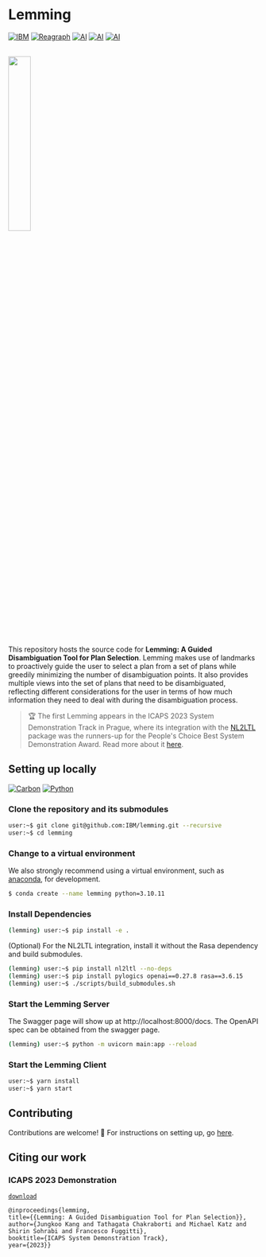 # Lemming

[![IBM](https://img.shields.io/badge/IBM%20Research-AI-red)](https://research.ibm.com)
[![Reagraph](https://img.shields.io/badge/REAGRAPH-green)](https://reagraph.dev)
[![AI](https://img.shields.io/badge/AI-ForbidIterative-purple)](https://github.com/IBM/forbiditerative)
[![AI](https://img.shields.io/badge/AI-Plan4Past-blue)](https://github.com/whitemech/Plan4Past)
[![AI](https://img.shields.io/badge/AI-NL2LTL-cyan)](https://github.com/IBM/nl2ltl)

<br/>
<img src="https://user-images.githubusercontent.com/4764242/250650534-868a817a-38b2-425b-aaa4-b30721ae3698.png" width="30%" height="auto" />

This repository hosts the source code for **Lemming: A Guided Disambiguation Tool for Plan Selection**.
Lemming makes use of landmarks to proactively guide the user to select a plan from a set of plans
while greedily minimizing the number of disambiguation points. It also provides multiple views into the set of
plans that need to be disambiguated, reflecting different considerations for the user in terms of how much
information they need to deal with during the disambiguation process.

> 🏆 The first Lemming appears in the ICAPS 2023 System Demonstration Track in Prague, where its integration with
> the [NL2LTL](https://github.com/IBM/nl2ltl) package was the runners-up for the People's Choice Best System Demonstration
> Award. Read more about it [here](https://icaps23.icaps-conference.org/demos/papers/692_paper.pdf).

## Setting up locally

[![Carbon](https://img.shields.io/badge/carbon-v11-black)](https://www.carbondesignsystem.com)
[![Python](https://img.shields.io/badge/python-3.10-dark%20green)](https://www.carbondesignsystem.com)

### Clone the repository and its submodules

```bash
user:~$ git clone git@github.com:IBM/lemming.git --recursive
user:~$ cd lemming
```

### Change to a virtual environment

We also strongly recommend using a virtual environment, such
as [anaconda](https://www.anaconda.com/), for development.

```bash
$ conda create --name lemming python=3.10.11
```

### Install Dependencies

```bash
(lemming) user:~$ pip install -e .
```

(Optional) For the NL2LTL integration, install it without the Rasa dependency and build submodules.

```bash
(lemming) user:~$ pip install nl2ltl --no-deps
(lemming) user:~$ pip install pylogics openai==0.27.8 rasa==3.6.15
(lemming) user:~$ ./scripts/build_submodules.sh
```

### Start the Lemming Server

The Swagger page will show up at http://localhost:8000/docs. The OpenAPI spec can be obtained from the swagger page.

```bash
(lemming) user:~$ python -m uvicorn main:app --reload
```

### Start the Lemming Client

```bash
user:~$ yarn install
user:~$ yarn start
```

## Contributing

Contributions are welcome! 🤗 For instructions on setting up, go [here](docs/CONTRIBUTING.md).

## Citing our work

### ICAPS 2023 Demonstration

[`download`](https://icaps23.icaps-conference.org/demos/papers/692_paper.pdf)

```
@inproceedings{lemming,
title={{Lemming: A Guided Disambiguation Tool for Plan Selection}},
author={Jungkoo Kang and Tathagata Chakraborti and Michael Katz and Shirin Sohrabi and Francesco Fuggitti},
booktitle={ICAPS System Demonstration Track},
year={2023}}
```
